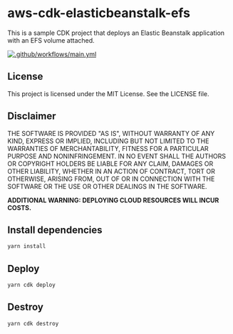# aws-cdk-elasticbeanstalk-efs

This is a sample CDK project that deploys an Elastic Beanstalk application with an EFS volume attached.

[![.github/workflows/main.yml](https://github.com/michiwerner/aws-cdk-elasticbeanstalk-efs/actions/workflows/main.yml/badge.svg?branch=main)](https://github.com/michiwerner/aws-cdk-elasticbeanstalk-efs/actions/workflows/main.yml)

## License

This project is licensed under the MIT License. See the LICENSE file.

## Disclaimer

THE SOFTWARE IS PROVIDED "AS IS", WITHOUT WARRANTY OF ANY KIND, EXPRESS OR
IMPLIED, INCLUDING BUT NOT LIMITED TO THE WARRANTIES OF MERCHANTABILITY,
FITNESS FOR A PARTICULAR PURPOSE AND NONINFRINGEMENT. IN NO EVENT SHALL THE
AUTHORS OR COPYRIGHT HOLDERS BE LIABLE FOR ANY CLAIM, DAMAGES OR OTHER
LIABILITY, WHETHER IN AN ACTION OF CONTRACT, TORT OR OTHERWISE, ARISING FROM,
OUT OF OR IN CONNECTION WITH THE SOFTWARE OR THE USE OR OTHER DEALINGS IN THE
SOFTWARE.

**ADDITIONAL WARNING: DEPLOYING CLOUD RESOURCES WILL INCUR COSTS.**

## Install dependencies
    
```bash
yarn install
```

## Deploy

```bash
yarn cdk deploy
```

## Destroy

```bash
yarn cdk destroy
```



